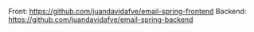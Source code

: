 Front: https://github.com/juandavidafve/email-spring-frontend
Backend: https://github.com/juandavidafve/email-spring-backend
